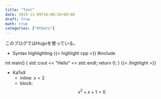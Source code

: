 ```yaml
---
title: "Test"
date: 2019-11-09T16:00:56+09:00
draft: true
math: true
categories: ["Others"]
---
```


このブログではHugoを使っている。

- Syntax highlighting
{{< highlight cpp >}}
#include <iostream>

int main()
{
  std::cout << "Hello" << std::endl;
  return 0;
}
{{< /highlight >}}

- KaTeX
  - inline: $x = 2$
  - block:
$$
x^2 + x + 1 = 0
$$
